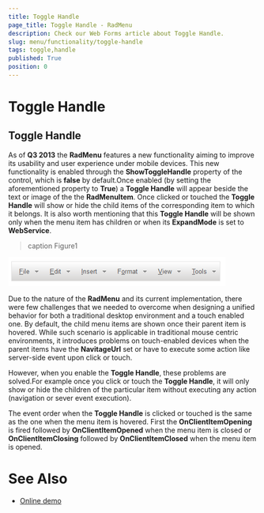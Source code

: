 ```yaml
---
title: Toggle Handle
page_title: Toggle Handle - RadMenu
description: Check our Web Forms article about Toggle Handle.
slug: menu/functionality/toggle-handle
tags: toggle,handle
published: True
position: 0
---
```


# Toggle Handle



## Toggle Handle

As of **Q3 2013** the **RadMenu** features a new functionality aiming to improve its usability and user experience under mobile devices. This new functionality is enabled through the **ShowToggleHandle** property of the control, which is **false** by default.Once enabled (by setting the aforementioned property to **True**) a **Toggle Handle** will appear beside the text or image of the the **RadMenuItem**. Once clicked or touched the **Toggle Handle** will show or hide the child items of the corresponding item to which it belongs. It is also worth mentioning that this **Toggle Handle** will be shown only when the menu item has children or when its **ExpandMode** is set to **WebService**.
>caption Figure1

![Menu Toggle Handle](images/menu_togglehandle.png)

Due to the nature of the **RadMenu** and its current implementation, there were few challenges that we needed to overcome when designing a unified behavior for both a traditional desktop environment and a touch enabled one. By default, the child menu items are shown once their parent item is hovered. While such scenario is applicable in traditional mouse centric environments, it introduces problems on touch-enabled devices when the parent items have the **NavitageUrl** set or have to execute some action like server-side event upon click or touch.

However, when you enable the **Toggle Handle**, these problems are solved.For example once you click or touch the **Toggle Handle**, it will only show or hide the children of the particular item without executing any action (navigation or sever event execution).

The event order when the **Toggle Handle** is clicked or touched is the same as the one when the menu item is hovered. First the **OnClientItemOpening** is fired followed by **OnClientItemOpened** when the menu item is closed or **OnClientItemClosing** followed by **OnClientItemClosed** when the menu item is opened.

# See Also

 * [Online demo](https://demos.telerik.com/aspnet-ajax-beta/menu/examples/functionality/togglehandle/defaultcs.aspx)
